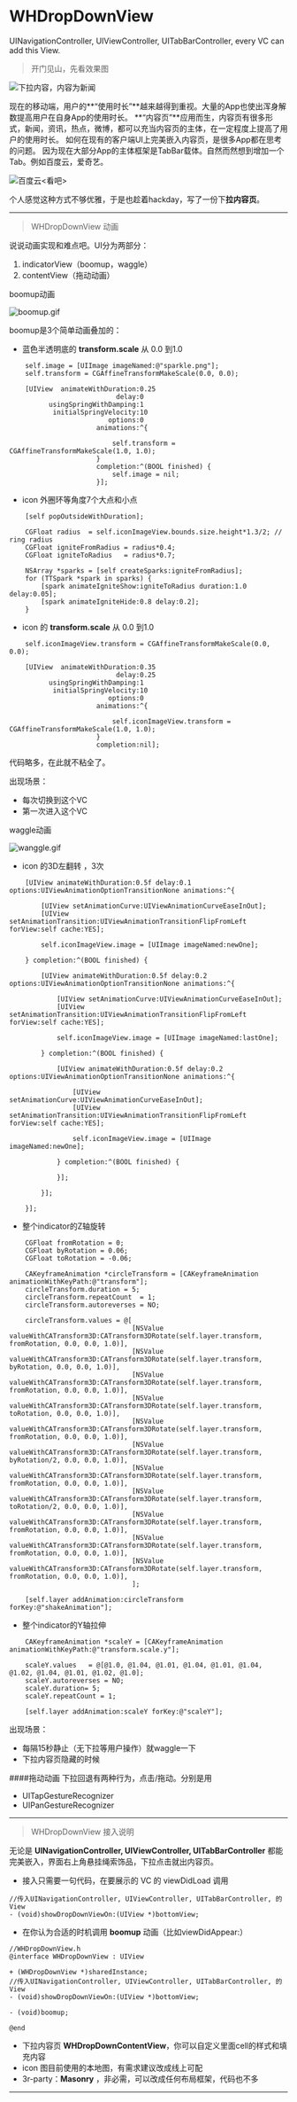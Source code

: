 # WHDropDownView
UINavigationController, UIViewController, UITabBarController, every VC can add this View.

>开门见山，先看效果图

![下拉内容，内容为新闻](http://upload-images.jianshu.io/upload_images/2963444-263805e8982e33e8.gif?imageMogr2/auto-orient/strip)


现在的移动端，用户的**“使用时长”**越来越得到重视。大量的App也使出浑身解数提高用户在自身App的使用时长。
**“内容页”**应用而生，内容页有很多形式，新闻，资讯，热点，微博，都可以充当内容页的主体，在一定程度上提高了用户的使用时长。
如何在现有的客户端UI上完美嵌入内容页，是很多App都在思考的问题。
因为现在大部分App的主体框架是TabBar载体。自然而然想到增加一个Tab。例如百度云，爱奇艺。

![百度云<看吧>](http://upload-images.jianshu.io/upload_images/2963444-19692e50cb0e287f.png)


个人感觉这种方式不够优雅，于是也趁着hackday，写了一份下**拉内容页**。

---

>WHDropDownView 动画

说说动画实现和难点吧。UI分为两部分：

1. indicatorView（boomup，waggle）
2. contentView（拖动动画）

boomup动画

![boomup.gif](http://upload-images.jianshu.io/upload_images/2963444-63a593135d5060d6.gif?imageMogr2/auto-orient/strip)


boomup是3个简单动画叠加的：
- 蓝色半透明底的 **transform.scale** 从 0.0 到1.0

~~~
    self.image = [UIImage imageNamed:@"sparkle.png"];
    self.transform = CGAffineTransformMakeScale(0.0, 0.0);
    
    [UIView  animateWithDuration:0.25
                           delay:0
          usingSpringWithDamping:1
           initialSpringVelocity:10
                         options:0
                      animations:^{
                          
                          self.transform = CGAffineTransformMakeScale(1.0, 1.0);
                      }
                      completion:^(BOOL finished) {
                          self.image = nil;
                      }];
~~~

- icon 外圈环等角度7个大点和小点

~~~
    [self popOutsideWithDuration];
    
    CGFloat radius  = self.iconImageView.bounds.size.height*1.3/2; // ring radius
    CGFloat igniteFromRadius = radius*0.4;
    CGFloat igniteToRadius   = radius*0.7;
    
    NSArray *sparks = [self createSparks:igniteFromRadius];
    for (TTSpark *spark in sparks) {
        [spark animateIgniteShow:igniteToRadius duration:1.0 delay:0.05];
        [spark animateIgniteHide:0.8 delay:0.2];
    }
~~~

- icon 的 **transform.scale** 从 0.0 到1.0

~~~
    self.iconImageView.transform = CGAffineTransformMakeScale(0.0, 0.0);
    
    [UIView  animateWithDuration:0.35
                           delay:0.25
          usingSpringWithDamping:1
           initialSpringVelocity:10
                         options:0
                      animations:^{
                          
                          self.iconImageView.transform = CGAffineTransformMakeScale(1.0, 1.0);
                      }
                      completion:nil];
~~~

代码略多，在此就不粘全了。

出现场景：

- 每次切换到这个VC
- 第一次进入这个VC

waggle动画

![wanggle.gif](http://upload-images.jianshu.io/upload_images/2963444-18531588aab08992.gif?imageMogr2/auto-orient/strip)

- icon 的3D左翻转 ，3次

~~~
    [UIView animateWithDuration:0.5f delay:0.1 options:UIViewAnimationOptionTransitionNone animations:^{
        
        [UIView setAnimationCurve:UIViewAnimationCurveEaseInOut];
        [UIView setAnimationTransition:UIViewAnimationTransitionFlipFromLeft forView:self cache:YES];
        
        self.iconImageView.image = [UIImage imageNamed:newOne];
        
    } completion:^(BOOL finished) {
        
        [UIView animateWithDuration:0.5f delay:0.2 options:UIViewAnimationOptionTransitionNone animations:^{
            
            [UIView setAnimationCurve:UIViewAnimationCurveEaseInOut];
            [UIView setAnimationTransition:UIViewAnimationTransitionFlipFromLeft forView:self cache:YES];
            
            self.iconImageView.image = [UIImage imageNamed:lastOne];
            
        } completion:^(BOOL finished) {
            
            [UIView animateWithDuration:0.5f delay:0.2 options:UIViewAnimationOptionTransitionNone animations:^{
                
                [UIView setAnimationCurve:UIViewAnimationCurveEaseInOut];
                [UIView setAnimationTransition:UIViewAnimationTransitionFlipFromLeft forView:self cache:YES];
                
                self.iconImageView.image = [UIImage imageNamed:newOne];
                
            } completion:^(BOOL finished) {
                
            }];
            
        }];
        
    }];
~~~

- 整个indicator的Z轴旋转

~~~
    CGFloat fromRotation = 0;
    CGFloat byRotation = 0.06;
    CGFloat toRotation = -0.06;
    
    CAKeyframeAnimation *circleTransform = [CAKeyframeAnimation animationWithKeyPath:@"transform"];
    circleTransform.duration = 5;
    circleTransform.repeatCount  = 1;
    circleTransform.autoreverses = NO;
    
    circleTransform.values = @[
                               [NSValue valueWithCATransform3D:CATransform3DRotate(self.layer.transform, fromRotation, 0.0, 0.0, 1.0)],
                               [NSValue valueWithCATransform3D:CATransform3DRotate(self.layer.transform, byRotation, 0.0, 0.0, 1.0)],
                               [NSValue valueWithCATransform3D:CATransform3DRotate(self.layer.transform, fromRotation, 0.0, 0.0, 1.0)],
                               [NSValue valueWithCATransform3D:CATransform3DRotate(self.layer.transform, toRotation, 0.0, 0.0, 1.0)],
                               [NSValue valueWithCATransform3D:CATransform3DRotate(self.layer.transform, fromRotation, 0.0, 0.0, 1.0)],
                               [NSValue valueWithCATransform3D:CATransform3DRotate(self.layer.transform, byRotation/2, 0.0, 0.0, 1.0)],
                               [NSValue valueWithCATransform3D:CATransform3DRotate(self.layer.transform, fromRotation, 0.0, 0.0, 1.0)],
                               [NSValue valueWithCATransform3D:CATransform3DRotate(self.layer.transform, toRotation/2, 0.0, 0.0, 1.0)],
                               [NSValue valueWithCATransform3D:CATransform3DRotate(self.layer.transform, fromRotation, 0.0, 0.0, 1.0)],
                               [NSValue valueWithCATransform3D:CATransform3DRotate(self.layer.transform, fromRotation, 0.0, 0.0, 1.0)],
                               [NSValue valueWithCATransform3D:CATransform3DRotate(self.layer.transform, fromRotation, 0.0, 0.0, 1.0)],
                               ];
    
    [self.layer addAnimation:circleTransform forKey:@"shakeAnimation"];
~~~

- 整个indicator的Y轴拉伸

~~~
    CAKeyframeAnimation *scaleY = [CAKeyframeAnimation animationWithKeyPath:@"transform.scale.y"];
    
    scaleY.values   = @[@1.0, @1.04, @1.01, @1.04, @1.01, @1.04, @1.02, @1.04, @1.01, @1.02, @1.0];
    scaleY.autoreverses = NO;
    scaleY.duration= 5;
    scaleY.repeatCount = 1;
    
    [self.layer addAnimation:scaleY forKey:@"scaleY"];
~~~

出现场景：

- 每隔15秒静止（无下拉等用户操作）就waggle一下
- 下拉内容页隐藏的时候

####拖动动画
下拉回退有两种行为，点击/拖动。分别是用

- UITapGestureRecognizer
- UIPanGestureRecognizer

---
>WHDropDownView 接入说明

无论是 **UINavigationController, UIViewController, UITabBarController** 都能完美嵌入，界面右上角悬挂绳索饰品，下拉点击就出内容页。

- 接入只需要一句代码，在要展示的 VC 的 viewDidLoad 调用

~~~
//传入UINavigationController, UIViewController, UITabBarController, 的View
- (void)showDropDownViewOn:(UIView *)bottomView;
~~~

- 在你认为合适的时机调用 **boomup** 动画（比如viewDidAppear:）


~~~
//WHDropDownView.h
@interface WHDropDownView : UIView

+ (WHDropDownView *)sharedInstance;
//传入UINavigationController, UIViewController, UITabBarController, 的View
- (void)showDropDownViewOn:(UIView *)bottomView;

- (void)boomup;

@end
~~~

- 下拉内容页 **WHDropDownContentView**，你可以自定义里面cell的样式和填充内容
- icon 图目前使用的本地图，有需求建议改成线上可配
- 3r-party：**Masonry** ，非必需，可以改成任何布局框架，代码也不多

---

